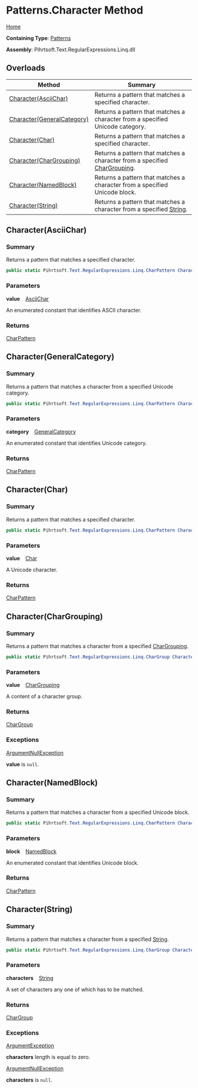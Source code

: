 # Patterns\.Character Method

[Home](../../../../../../README.md)

**Containing Type**: [Patterns](../README.md)

**Assembly**: Pihrtsoft\.Text\.RegularExpressions\.Linq\.dll

## Overloads

| Method | Summary |
| ------ | ------- |
| [Character(AsciiChar)](#Pihrtsoft_Text_RegularExpressions_Linq_Patterns_Character_Pihrtsoft_Text_RegularExpressions_Linq_AsciiChar_) | Returns a pattern that matches a specified character\. |
| [Character(GeneralCategory)](#Pihrtsoft_Text_RegularExpressions_Linq_Patterns_Character_Pihrtsoft_Text_RegularExpressions_Linq_GeneralCategory_) | Returns a pattern that matches a character from a specified Unicode category\. |
| [Character(Char)](#Pihrtsoft_Text_RegularExpressions_Linq_Patterns_Character_System_Char_) | Returns a pattern that matches a specified character\. |
| [Character(CharGrouping)](#Pihrtsoft_Text_RegularExpressions_Linq_Patterns_Character_Pihrtsoft_Text_RegularExpressions_Linq_CharGrouping_) | Returns a pattern that matches a character from a specified [CharGrouping](../../CharGrouping/README.md)\. |
| [Character(NamedBlock)](#Pihrtsoft_Text_RegularExpressions_Linq_Patterns_Character_Pihrtsoft_Text_RegularExpressions_Linq_NamedBlock_) | Returns a pattern that matches a character from a specified Unicode block\. |
| [Character(String)](#Pihrtsoft_Text_RegularExpressions_Linq_Patterns_Character_System_String_) | Returns a pattern that matches a character from a specified [String](https://docs.microsoft.com/en-us/dotnet/api/system.string)\. |

## Character\(AsciiChar\) <a name="Pihrtsoft_Text_RegularExpressions_Linq_Patterns_Character_Pihrtsoft_Text_RegularExpressions_Linq_AsciiChar_"></a>

### Summary

Returns a pattern that matches a specified character\.

```csharp
public static Pihrtsoft.Text.RegularExpressions.Linq.CharPattern Character(Pihrtsoft.Text.RegularExpressions.Linq.AsciiChar value)
```

### Parameters

**value** &ensp; [AsciiChar](../../AsciiChar/README.md)

An enumerated constant that identifies ASCII character\.

### Returns

[CharPattern](../../CharPattern/README.md)

## Character\(GeneralCategory\) <a name="Pihrtsoft_Text_RegularExpressions_Linq_Patterns_Character_Pihrtsoft_Text_RegularExpressions_Linq_GeneralCategory_"></a>

### Summary

Returns a pattern that matches a character from a specified Unicode category\.

```csharp
public static Pihrtsoft.Text.RegularExpressions.Linq.CharPattern Character(Pihrtsoft.Text.RegularExpressions.Linq.GeneralCategory category)
```

### Parameters

**category** &ensp; [GeneralCategory](../../GeneralCategory/README.md)

An enumerated constant that identifies Unicode category\.

### Returns

[CharPattern](../../CharPattern/README.md)

## Character\(Char\) <a name="Pihrtsoft_Text_RegularExpressions_Linq_Patterns_Character_System_Char_"></a>

### Summary

Returns a pattern that matches a specified character\.

```csharp
public static Pihrtsoft.Text.RegularExpressions.Linq.CharPattern Character(char value)
```

### Parameters

**value** &ensp; [Char](https://docs.microsoft.com/en-us/dotnet/api/system.char)

A Unicode character\.

### Returns

[CharPattern](../../CharPattern/README.md)

## Character\(CharGrouping\) <a name="Pihrtsoft_Text_RegularExpressions_Linq_Patterns_Character_Pihrtsoft_Text_RegularExpressions_Linq_CharGrouping_"></a>

### Summary

Returns a pattern that matches a character from a specified [CharGrouping](../../CharGrouping/README.md)\.

```csharp
public static Pihrtsoft.Text.RegularExpressions.Linq.CharGroup Character(Pihrtsoft.Text.RegularExpressions.Linq.CharGrouping value)
```

### Parameters

**value** &ensp; [CharGrouping](../../CharGrouping/README.md)

A content of a character group\.

### Returns

[CharGroup](../../CharGroup/README.md)

### Exceptions

[ArgumentNullException](https://docs.microsoft.com/en-us/dotnet/api/system.argumentnullexception)

**value** is `null`\.

## Character\(NamedBlock\) <a name="Pihrtsoft_Text_RegularExpressions_Linq_Patterns_Character_Pihrtsoft_Text_RegularExpressions_Linq_NamedBlock_"></a>

### Summary

Returns a pattern that matches a character from a specified Unicode block\.

```csharp
public static Pihrtsoft.Text.RegularExpressions.Linq.CharPattern Character(Pihrtsoft.Text.RegularExpressions.Linq.NamedBlock block)
```

### Parameters

**block** &ensp; [NamedBlock](../../NamedBlock/README.md)

An enumerated constant that identifies Unicode block\.

### Returns

[CharPattern](../../CharPattern/README.md)

## Character\(String\) <a name="Pihrtsoft_Text_RegularExpressions_Linq_Patterns_Character_System_String_"></a>

### Summary

Returns a pattern that matches a character from a specified [String](https://docs.microsoft.com/en-us/dotnet/api/system.string)\.

```csharp
public static Pihrtsoft.Text.RegularExpressions.Linq.CharGroup Character(string characters)
```

### Parameters

**characters** &ensp; [String](https://docs.microsoft.com/en-us/dotnet/api/system.string)

A set of characters any one of which has to be matched\.

### Returns

[CharGroup](../../CharGroup/README.md)

### Exceptions

[ArgumentException](https://docs.microsoft.com/en-us/dotnet/api/system.argumentexception)

**characters** length is equal to zero\.

[ArgumentNullException](https://docs.microsoft.com/en-us/dotnet/api/system.argumentnullexception)

**characters** is `null`\.

